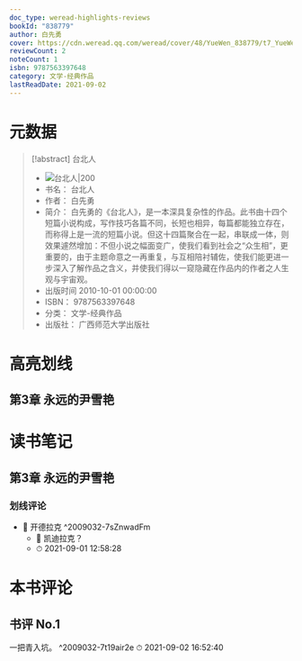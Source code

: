 ```yaml
---
doc_type: weread-highlights-reviews
bookId: "838779"
author: 白先勇
cover: https://cdn.weread.qq.com/weread/cover/48/YueWen_838779/t7_YueWen_838779.jpg
reviewCount: 2
noteCount: 1
isbn: 9787563397648
category: 文学-经典作品
lastReadDate: 2021-09-02
---
```

# 元数据
> [!abstract] 台北人
> - ![ 台北人|200](https://cdn.weread.qq.com/weread/cover/48/YueWen_838779/t7_YueWen_838779.jpg)
> - 书名： 台北人
> - 作者： 白先勇
> - 简介：     白先勇的《台北人》，是一本深具复杂性的作品。此书由十四个短篇小说构成，写作技巧各篇不同，长短也相异，每篇都能独立存在，而称得上是一流的短篇小说。但这十四篇聚合在一起，串联成一体，则效果遽然增加：不但小说之幅面变广，使我们看到社会之“众生相”，更重要的，由于主题命意之一再重复，与互相陪衬辅佐，使我们能更进一步深入了解作品之含义，并使我们得以一窥隐藏在作品内的作者之人生观与宇宙观。
> - 出版时间 2010-10-01 00:00:00
> - ISBN： 9787563397648
> - 分类： 文学-经典作品
> - 出版社： 广西师范大学出版社

# 高亮划线

## 第3章 永远的尹雪艳

 
# 读书笔记

## 第3章 永远的尹雪艳

### 划线评论
- 📌 开德拉克  ^2009032-7sZnwadFm
    - 💭 凯迪拉克？
    - ⏱ 2021-09-01 12:58:28
   
# 本书评论

## 书评 No.1 
一把青入坑。  ^2009032-7t19air2e
⏱ 2021-09-02 16:52:40
